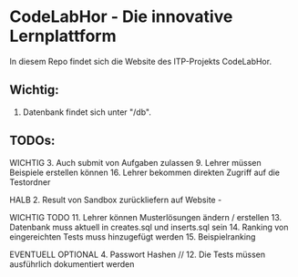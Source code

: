 # CodeLabHor - Die innovative Lernplattform

In diesem Repo findet sich die Website des ITP-Projekts CodeLabHor.

## Wichtig:

1. Datenbank findet sich unter "/db".

## TODOs:

WICHTIG
3. Auch submit von Aufgaben zulassen
9. Lehrer müssen Beispiele erstellen können
16. Lehrer bekommen direkten Zugriff auf die Testordner

HALB
2. Result von Sandbox zurückliefern auf Website -

WICHTIG TODO
11. Lehrer können Musterlösungen ändern / erstellen
13. Datenbank muss aktuell in creates.sql und inserts.sql sein
14. Ranking von eingereichten Tests muss hinzugefügt werden
15. Beispielranking

EVENTUELL OPTIONAL
4. Passwort Hashen //
12. Die Tests müssen ausführlich dokumentiert werden